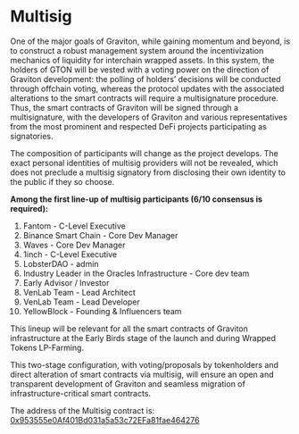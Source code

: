 # Multisig

One of the major goals of Graviton, while gaining momentum and beyond, is to construct a robust management system around the incentivization mechanics of liquidity for interchain wrapped assets. In this system, the holders of GTON will be vested with a voting power on the direction of Graviton development: the polling of holders’ decisions will be conducted through offchain voting, whereas the protocol updates with the associated alterations to the smart contracts will require a multisignature procedure. Thus, the smart contracts of Graviton will be signed through a multisignature, with the developers of Graviton and various representatives from the most prominent and respected DeFi projects participating as signatories.

The composition of participants will change as the project develops. The exact personal identities of multisig providers will not be revealed, which does not preclude a multisig signatory from disclosing their own identity to the public if they so choose.

**Among the first line-up of multisig participants (6/10 consensus is required):**

1. Fantom - C-Level Executive
2. Binance Smart Chain - Core Dev Manager
3. Waves - Core Dev Manager
4. 1inch - C-Level Executive
5. LobsterDAO - admin
6. Industry Leader in the Oracles Infrastructure - Core dev team
7. Early Advisor / Investor
8. VenLab Team - Lead Architect
9. VenLab Team - Lead Developer
10. YellowBlock - Founding & Influencers team

This lineup will be relevant for all the smart contracts of Graviton infrastructure at the Early Birds stage of the launch and during Wrapped Tokens LP-Farming.&#x20;

This two-stage configuration, with voting/proposals by tokenholders and direct alteration of smart contracts via multisig, will ensure an open and transparent development of Graviton and seamless migration of infrastructure-critical smart contracts.&#x20;

The address of the Multisig contract is: [0x953555e0Af401Bd031a5a53c72EFa81fae464276](https://etherscan.io/address/0x953555e0Af401Bd031a5a53c72EFa81fae464276)
